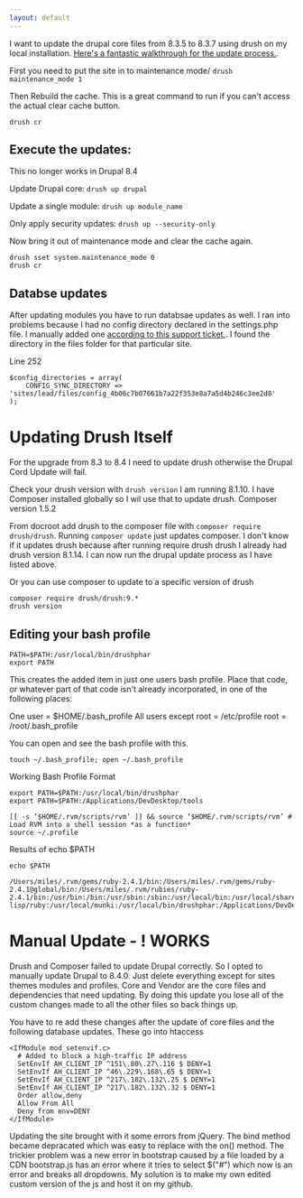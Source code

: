 ```yaml
---
layout: default
---
```


I want to update the drupal core files from 8.3.5 to 8.3.7 using drush on my local installation. [Here's a fantastic walkthrough for the update process.](https://www.drupal.org/docs/8/update/update-procedure-in-drupal-8).

First you need to put the site in to maintenance mode/
`drush maintenance_mode 1`

Then Rebuild the cache. This is a great command to run if you can't access the actual clear cache button.

`drush cr`

## Execute the updates:

This no longer works in Drupal 8.4

Update Drupal core: `drush up drupal`

Update a single module: `drush up module_name`

Only apply security updates: `drush up --security-only`

Now bring it out of maintenance mode and clear the cache again.
```
drush sset system.maintenance_mode 0
drush cr
```

## Databse updates

After updating modules you have to run databsae updates as well. I ran into problems because I had no config directory declared in the settings.php file. I manually added one [according to this support ticket.](https://www.drupal.org/node/2782367). I found the directory in the files folder for that particular site.

Line 252
```
$config_directories = array(
    CONFIG_SYNC_DIRECTORY => 'sites/lead/files/config_4b06c7b07661b7a22f353e8a7a5d4b246c3ee2d8'
);
```

# Updating Drush Itself

For the upgrade from 8.3 to 8.4 I need to update drush otherwise the Drupal Cord Update will fail.

Check your drush version with `drush version` I am running 8.1.10. I have Composer installed globally so I wil use that to update drush. Composer version 1.5.2

From docroot add drush to the composer file with `composer require drush/drush`. Running `composer update` just updates composer. I don't know if it updates drush because after running require drush drush I already had drush version 8.1.14. I can now run the drupal update process as I have listed above.

Or you can use composer to update to a specific version of drush
```
composer require drush/drush:9.*
drush version
```

## Editing your bash profile
```
PATH=$PATH:/usr/local/bin/drushphar
export PATH
```

This creates the added item in just one users bash profile.
Place that code, or whatever part of that code isn't already incorporated, in one of the following places:

One user = $HOME/.bash_profile
All users except root = /etc/profile
root = /root/.bash_profile

You can open and see the bash profile with this.
```
touch ~/.bash_profile; open ~/.bash_profile
```

Working Bash Profile Format
```
export PATH=$PATH:/usr/local/bin/drushphar
export PATH=$PATH:/Applications/DevDesktop/tools

[[ -s ‘$HOME/.rvm/scripts/rvm’ ]] && source ‘$HOME/.rvm/scripts/rvm’ # Load RVM into a shell session *as a function*
source ~/.profile
```

Results of echo $PATH
```
echo $PATH

/Users/miles/.rvm/gems/ruby-2.4.1/bin:/Users/miles/.rvm/gems/ruby-2.4.1@global/bin:/Users/miles/.rvm/rubies/ruby-2.4.1/bin:/usr/bin:/bin:/usr/sbin:/sbin:/usr/local/bin:/usr/local/share/emacs/site-lisp/ruby:/usr/local/munki:/usr/local/bin/drushphar:/Applications/DevDesktop/tools:/Users/miles/.rvm/bin
```

# Manual Update - ! WORKS

Drush and Composer failed to update Drupal correctly. So I opted to manually update Drupal to 8.4.0. Just delete everything except for sites themes modules and profiles. Core and Vendor are the core files and dependencies that need updating. By doing this update you lose all of the custom changes made to all the other files so back things up.

You have to re add these changes after the update of core files and the following database updates. These go into htaccess

```
<IfModule mod_setenvif.c>
  # Added to block a high-traffic IP address
  SetEnvIf AH_CLIENT_IP ^151\.80\.27\.116 $ DENY=1
  SetEnvIf AH_CLIENT_IP ^46\.229\.168\.65 $ DENY=1
  SetEnvIf AH_CLIENT_IP ^217\.182\.132\.25 $ DENY=1
  SetEnvIf AH_CLIENT_IP ^217\.182\.132\.32 $ DENY=1
  Order allow,deny
  Allow From All
  Deny from env=DENY
</IfModule>
```

Updating the site brought with it some errors from jQuery. The bind method became depracated which was easy to replace with the on() method. The trickier problem was a new error in bootstrap caused by a file loaded by a CDN bootstrap.js has an error where it tries to select $("#") which now is an error and breaks all dropdowns. My solution is to make my own edited custom version of the js and host it on my github.
```
